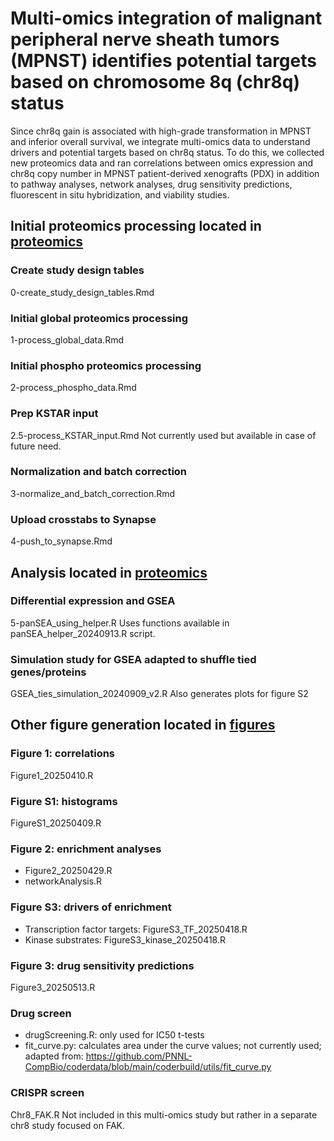 # Multi-omics integration of malignant peripheral nerve sheath tumors (MPNST) identifies potential targets based on chromosome 8q (chr8q) status
Since chr8q gain is associated with high-grade transformation in MPNST and 
inferior overall survival, we integrate multi-omics data to understand drivers 
and potential targets based on chr8q status. To do this, we collected new 
proteomics data and ran correlations between omics expression and chr8q copy
number in MPNST patient-derived xenografts (PDX) in addition to pathway 
analyses, network analyses, drug sensitivity predictions, fluorescent in situ
hybridization, and viability studies.

## Initial proteomics processing located in [proteomics](./proteomics)
### Create study design tables
0-create_study_design_tables.Rmd

### Initial global proteomics processing
1-process_global_data.Rmd

### Initial phospho proteomics processing
2-process_phospho_data.Rmd

### Prep KSTAR input
2.5-process_KSTAR_input.Rmd
Not currently used but available in case of future need.

### Normalization and batch correction
3-normalize_and_batch_correction.Rmd

### Upload crosstabs to Synapse
4-push_to_synapse.Rmd

## Analysis located in [proteomics](./proteomics)
### Differential expression and GSEA
5-panSEA_using_helper.R
Uses functions available in panSEA_helper_20240913.R script.

### Simulation study for GSEA adapted to shuffle tied genes/proteins
GSEA_ties_simulation_20240909_v2.R
Also generates plots for figure S2

## Other figure generation located in [figures](./figures)
### Figure 1: correlations
Figure1_20250410.R

### Figure S1: histograms
FigureS1_20250409.R

### Figure 2: enrichment analyses
- Figure2_20250429.R
- networkAnalysis.R

### Figure S3: drivers of enrichment
- Transcription factor targets: FigureS3_TF_20250418.R
- Kinase substrates: FigureS3_kinase_20250418.R

### Figure 3: drug sensitivity predictions
Figure3_20250513.R

### Drug screen
- drugScreening.R: only used for IC50 t-tests
- fit_curve.py: calculates area under the curve values; not currently used; 
adapted from: https://github.com/PNNL-CompBio/coderdata/blob/main/coderbuild/utils/fit_curve.py

### CRISPR screen
Chr8_FAK.R
Not included in this multi-omics study but rather in a separate chr8 study 
focused on FAK.
